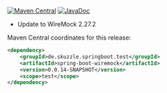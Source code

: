 [![Maven Central](https://img.shields.io/static/v1?label=MavenCentral&message=0.0.14-SNAPSHOT&color=blue)](https://search.maven.org/artifact/de.skuzzle.springboot.test/spring-boot-wiremock/0.0.14-SNAPSHOT/jar) [![JavaDoc](https://img.shields.io/static/v1?label=JavaDoc&message=0.0.14-SNAPSHOT&color=orange)](http://www.javadoc.io/doc/de.skuzzle.springboot.test/spring-boot-wiremock/0.0.14-SNAPSHOT)

* Update to WireMock 2.27.2

Maven Central coordinates for this release:

```xml
<dependency>
    <groupId>de.skuzzle.springboot.test</groupId>
    <artifactId>spring-boot-wiremock</artifactId>
    <version>0.0.14-SNAPSHOT</version>
    <scope>test</scope>
</dependency>
```